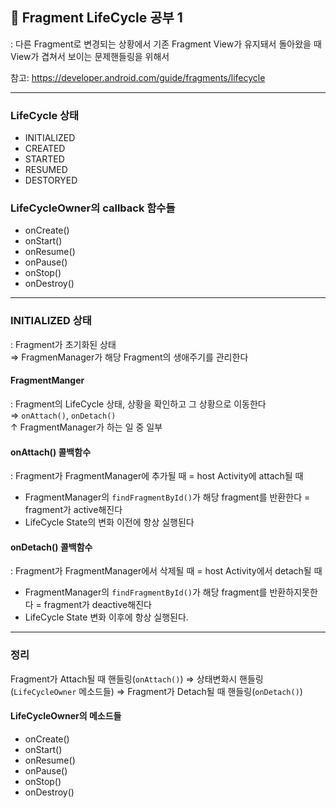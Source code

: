 ## 🎯 Fragment LifeCycle 공부 1
: 다른 Fragment로 변경되는 상황에서 기존 Fragment View가 유지돼서 돌아왔을 때 View가 겹쳐서 보이는 문제핸들링을 위해서  

참고: https://developer.android.com/guide/fragments/lifecycle  
___
### LifeCycle 상태
- INITIALIZED
- CREATED
- STARTED 
- RESUMED
- DESTORYED

### LifeCycleOwner의 callback 함수들
- onCreate()
- onStart()
- onResume()
- onPause()
- onStop()
- onDestroy()
___
### INITIALIZED 상태
: Fragment가 초기화된 상태  
⇒ FragmenManager가 해당 Fragment의 생애주기를 관리한다  

#### FragmentManger
: Fragment의 LifeCycle 상태, 상황을 확인하고 그 상황으로 이동한다  
⇒ `onAttach()`, `onDetach()`  
↑ FragmentManager가 하는 일 중 일부

#### onAttach() 콜백함수
: Fragment가 FragmentManager에 추가될 때 = host Activity에 attach될 때  
- FragmentManager의 `findFragmentById()`가 해당 fragment를 반환한다 = fragment가 active해진다  
- LifeCycle State의 변화 이전에 항상 실행된다

#### onDetach() 콜백함수
: Fragment가 FragmentManager에서 삭제될 때 = host Activity에서 detach될 때  
- FragmentManager의 `findFragmentById()`가 해당 fragment를 반환하지못한다 = fragment가 deactive해진다
- LifeCycle State 변화 이후에 항상 실행된다.
___

### 정리
Fragment가 Attach될 때 핸들링(`onAttach()`) ⇒ 상태변화시 핸들링(`LifeCycleOwner` 메소드들) ⇒ Fragment가 Detach될 때 핸들링(`onDetach()`)  

#### LifeCycleOwner의 메소드들
- onCreate()
- onStart()
- onResume()
- onPause()
- onStop()
- onDestroy()
